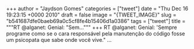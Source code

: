 
+++
author = "Jaydson Gomes"
categories = ["tweet"]
date = "Thu Dec 16 19:23:15 +0000 2010"
draft = false
image = "{TWEET_IMAGE}"
slug = "b541687dfe0baeb69a0c5cf8fe4b15406d1a0386"
tags = ["tweet"]
title = """RT @alganet: Genial: "Sem..."""
+++
RT @alganet: Genial: 'Sempre programe como se o cara responsável pela manutenção do código fosse um psicopata que sabe onde você vive."  ...
